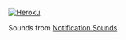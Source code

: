 [![Heroku](https://pyheroku-badge.herokuapp.com/?app=anon-comms)](https://anon-comms.herokuapp.com/)

Sounds from [Notification Sounds](https://notificationsounds.com/)